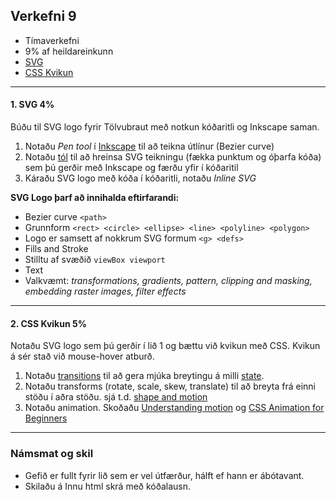 ## Verkefni 9

- Tímaverkefni
- 9% af heildareinkunn
- [SVG](https://github.com/GunnarThorunnarson/FORR3JS05DU/wiki/SVG)
- [CSS Kvikun](https://github.com/GunnarThorunnarson/FORR3JS05DU/wiki/Kvikun#css-kvikun)

---

#### 1. SVG 4%

Búðu til SVG logo fyrir Tölvubraut með notkun kóðaritli og Inkscape saman. 

1. Notaðu _Pen tool_ í [Inkscape](https://github.com/GunnarThorunnarson/FORR3FV05EU/wiki/Inkscape) til að teikna útlínur (Bezier curve)  
2. Notaðu [tól](https://github.com/GunnarThorunnarson/FORR3FV05EU/wiki/SVG#t%C3%B3l-til-a%C3%B0-hreinsa-svg-teikningu) til að hreinsa SVG teikningu (fækka punktum og óþarfa kóða) sem þú gerðir með Inkscape og færðu yfir í kóðaritil 
3. Káraðu SVG logo með kóða í kóðaritli, notaðu _Inline SVG_ 

**SVG Logo þarf að innihalda eftirfarandi:**

- Bezier curve `<path>`
- Grunnform `<rect> <circle> <ellipse> <line> <polyline> <polygon> `
- Logo er samsett af nokkrum SVG formum `<g> <defs>`
- Fills and Stroke 
- Stilltu af svæðið `viewBox viewport`
- Text
- Valkvæmt: _transformations, gradients, pattern, clipping and masking, embedding raster images, filter effects_ 

<!-- - Transformations (translation, rotation, scaling, skewing)  -->

---

#### 2. CSS Kvikun 5%
Notaðu SVG logo sem þú gerðir í lið 1 og bættu við kvikun með CSS. Kvikun á sér stað við mouse-hover atburð.

1. Notaðu [transitions](https://material.io/design/iconography/animated-icons.html#transitions) til að gera mjúka breytingu á milli [state](https://material.io/design/interaction/states.html#usage). 
1. Notaðu transforms (rotate, scale, skew, translate) til að breyta frá einni stöðu í aðra stöðu. sjá t.d. [shape and motion](https://material.io/design/shape/shape-motion.html#morphing-shape) 
1. Notaðu animation. Skoðaðu [Understanding motion](https://material.io/design/motion/understanding-motion.html#principles) og [CSS Animation for Beginners](https://thoughtbot.com/blog/css-animation-for-beginners) 

---

### Námsmat og skil
- Gefið er fullt fyrir lið sem er vel útfærður, hálft ef hann er ábótavant.
- Skilaðu á Innu html skrá með kóðalausn.

